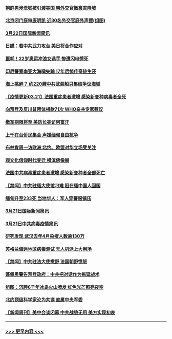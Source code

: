 #### [朝鲜男涉洗钱被引渡美国 朝外交官撤离吉隆坡](../pages/prog202/a103078762.md?t=03222051) 
#### [北京闭门庭审康明凯 近30名外交官庭外声援(组图)](../pages/prog202/a103078675.md?t=03222051) 
#### [3月22日国际新闻简讯](../pages/prog202/a103078672.md?t=03222051) 
#### [日媒：若中共武力攻台 美日将合作应对](../pages/prog202/a103078638.md?t=03222051) 
#### [噩耗！22岁奥运冲浪女选手 惨遭闪电劈死](../pages/prog202/a103078626.md?t=03222051) 
#### [印尼警察南亚大海啸失踪 17年后惊传奇迹生还](../pages/prog202/a103078609.md?t=03222051) 
#### [海上挑衅？ 约220艘中共武装船只集结争议海域](../pages/prog202/a103078554.md?t=03222051) 
#### [【疫情更新03.21】法国重症患者激增 感染新变种病毒者全死](../pages/prog202/a103078521.md?t=03222051) 
#### [向拜登及反川普团体捐款71次 WHO亲共专家惹议](../pages/prog202/a103078473.md?t=03222051) 
#### [撤军期限将至 美防长突访阿富汗](../pages/prog202/a103078500.md?t=03222051) 
#### [上千在台侨民集会 声援缅甸自由抗争](../pages/prog202/a103078491.md?t=03222051) 
#### [布林肯周一访欧洲 北约、欧盟对华立场受关注](../pages/prog202/a103078452.md?t=03222051) 
#### [观文化信仰时代变迁 横滨佛像展](../pages/prog202/a103078444.md?t=03222051) 
#### [法国中共病毒重症患者激增 感染新变种者全部死亡](../pages/prog202/a103078381.md?t=03222051) 
#### [【禁闻】中共驻缅大使馆刁难 阻在缅中国人回国](../pages/prog202/a103078404.md?t=03222051) 
#### [缅甸升至233死 当地华人：军人穿警服镇压](../pages/prog202/a103078388.md?t=03222051) 
#### [3月21日国际新闻简讯](../pages/prog202/a103078382.md?t=03222051) 
#### [3月21日中共病毒疫情简讯](../pages/prog202/a103078362.md?t=03222051) 
#### [研究发现 武汉去年4月染疫人数逾130万](../pages/prog202/a103078350.md?t=03222051) 
#### [苏格兰偏远地区病毒测试 无人机派上大用场](../pages/prog202/a103078342.md?t=03222051) 
#### [【禁闻】中共驻法大使撒野 法国朝野愤怒](../pages/prog202/a103078331.md?t=03222051) 
#### [蓬佩奥警告拜登政府：中共把对话作为拖延战术](../pages/prog202/a103078225.md?t=03222051) 
#### [组图：沉睡6千年冰岛火山喷发 红色光芒照亮夜空](../pages/prog202/a103078122.md?t=03222051) 
#### [北约顶级科学家沦为共谍 直属中央军委](../pages/prog202/a103078098.md?t=03222051) 
#### [【新闻周刊】美中会谈闭幕 中共战狼无用 美方实现初衷](../pages/prog202/a103078004.md?t=03222051) 

----
#### [ >>> 更早内容 <<< ](../indexes/prog202-earlier.md)
